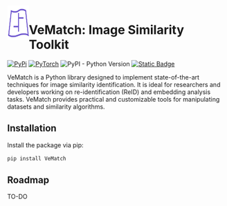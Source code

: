 <img src="https://github.com/gsoaresbaptista/VeMatch/raw/main/docs/_static/logo/purple.svg" width="50px" height="80px" align="left">

# VeMatch: Image Similarity Toolkit
[![PyPi](https://img.shields.io/badge/pypi-%23ececec.svg?style=for-the-badge&logo=pypi&logoColor=1f73b7)](https://pypi.org/project/VeMatch/)
[![PyTorch](https://img.shields.io/badge/PyTorch-%23EE4C2C.svg?style=for-the-badge&logo=PyTorch&logoColor=white)](https://pytorch.org/)
![PyPI - Python Version](https://img.shields.io/pypi/pyversions/VeMatch?style=for-the-badge)
[![Static Badge](https://img.shields.io/badge/Documentation-6e56cf?style=for-the-badge)](https://gsoaresbaptista.github.io/VeMatch/)


VeMatch is a Python library designed to implement state-of-the-art techniques for image similarity identification. It is ideal for researchers and developers working on re-identification (ReID) and embedding analysis tasks. VeMatch provides practical and customizable tools for manipulating datasets and similarity algorithms.


## Installation
Install the package via pip:
```bash
pip install VeMatch
```

## Roadmap
TO-DO
